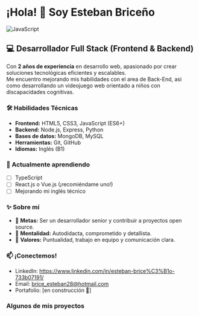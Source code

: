 # ¡Hola! 👋 Soy Esteban Briceño

![JavaScript](https://img.shields.io/badge/JavaScript-F7DF1E?style=flat&logo=javascript&logoColor=black)

## 💻 Desarrollador Full Stack (Frontend & Backend)
Con **2 años de experiencia** en desarrollo web, apasionado por crear soluciones tecnológicas eficientes y escalables.  
Me encuentro mejorando mis habilidades con el area de Back-End, asi como desarrollando un videojuego web orientado a 
niños con discapacidades cognitivas.

### 🛠️ Habilidades Técnicas  
- **Frontend:** HTML5, CSS3, JavaScript (ES6+)  
- **Backend:** Node.js, Express, Python  
- **Bases de datos:** MongoDB, MySQL  
- **Herramientas:** Git, GitHub  
- **Idiomas:** Inglés (B1)  

### 🌱 Actualmente aprendiendo  
- [ ] TypeScript  
- [ ] React.js o Vue.js (¡recomiéndame uno!)  
- [ ] Mejorando mi inglés técnico  

### ✨ Sobre mí  
- 🎯 **Metas:** Ser un desarrollador senior y contribuir a proyectos open source.  
- 🧠 **Mentalidad:** Autodidacta, comprometido y detallista.  
- 🤝 **Valores:** Puntualidad, trabajo en equipo y comunicación clara.  

### 📫 ¡Conectemos!  
- LinkedIn: https://www.linkedin.com/in/esteban-brice%C3%B1o-733b07191/  
- Email: brice_esteban28@hotmail.com  
- Portafolio: [en construcción 🚧]
  
### Algunos de mis proyectos
